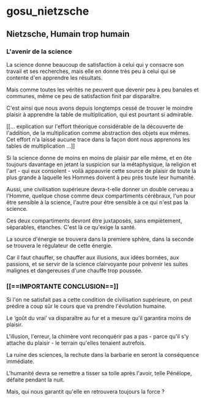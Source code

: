 # gosu_nietzsche #
## Nietzsche, Humain trop humain ##

### L'avenir de la science ###

  La science donne beaucoup de satisfaction à celui qui y consacre son travail et ses recherches, mais elle en donne très peu à celui qui se contente d'en apprendre les résultats.

  Mais comme toutes les vérités ne peuvent que devenir peu à peu banales et communes, même ce peu de satisfaction finit par disparaître.

  C'est ainsi que nous avons depuis longtemps cessé de trouver le moindre plaisir à apprendre la table de multiplication, qui est pourtant si admirable.

  [[... explication sur l'effort théorique considérable de la découverte de l'addition, de la multiplication comme abstraction des objets eux mêmes. Cet effort n'a laissé aucune trace dans la façon dont nous apprenons les tables de multiplication ...]]

  Si la science donne de moins en moins de plaisir par elle même, et en ôte toujours davantage en jetant la suspicion sur la métaphysique, la religion et l'art - qui eux consolent - voilà appauvrie cette source de plaisir de toute la plus grande à laquelle les Hommes doivent à peu près toute leur humanité.

  Aussi, une civilisation supérieure devra-t-elle donner un double cerveau a l'Homme, quelque chose comme deux compartiments cérébraux, l'un pour être sensible à la science, l'autre pour être sensible à ce qui n'est pas la science.

  Ces deux compartiments devront être juxtaposés, sans empiètement, séparables, étanches. C'est là ce qu'exige la santé.

  La source d'énergie se trouvera dans la premiere sphère, dans la seconde se trouvera le régulateur de cette énergie.

  Car il faut chauffer, se chauffer aux illusions, aux idées bornées, aux passions, et se servir de la science clairvoyante pour prévenir les suites malignes et dangereuses d'une chauffe trop poussée.

### [[==IMPORTANTE CONCLUSION==]] ###

  Si l'on ne satisfait pas a cette condition de civilisation supérieure, on peut prédire a coup sûr le cours que va prendre l'évolution humaine.

  Le ‘goût du vrai’ va disparaître au fur et a mesure qu'il garantira moins de plaisir.

  L'illusion, l'erreur, la chimère vont reconquérir pas a pas - parce qu'il s'y attache du plaisir - le terrain qu'elles tenaient autrefois.

  La ruine des sciences, la rechute dans la barbarie en seront la conséquence immédiate.

  L'humanité devra se remettre a tisser sa toile après l'avoir, telle Pénélope, défaite pendant la nuit.

  Mais, qui nous garantit qu'elle en retrouvera toujours la force ?
